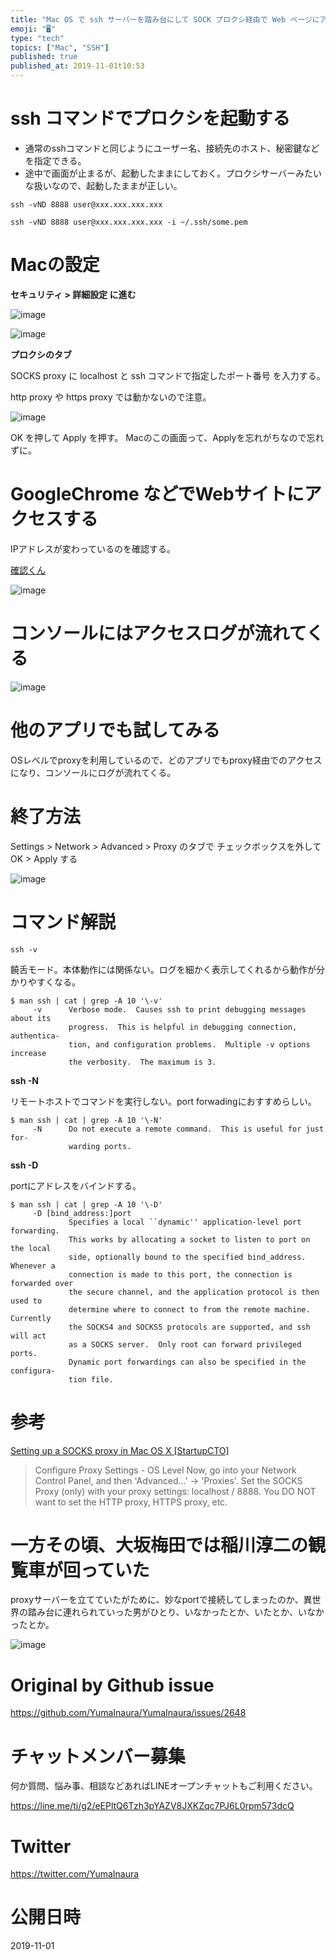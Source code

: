 ```yaml
---
title: "Mac OS で ssh サーバーを踏み台にして SOCK プロクシ経由で Web ページにアクセスする例 ( #Mac #ssh )"
emoji: "🖥"
type: "tech"
topics: ["Mac", "SSH"]
published: true
published_at: 2019-11-01t10:53
---
```


# ssh コマンドでプロクシを起動する

- 通常のsshコマンドと同じようにユーザー名、接続先のホスト、秘密鍵などを指定できる。
- 途中で画面が止まるが、起動したままにしておく。プロクシサーバーみたいな扱いなので、起動したままが正しい。

```
ssh -vND 8888 user@xxx.xxx.xxx.xxx
```

```
ssh -vND 8888 user@xxx.xxx.xxx.xxx -i ~/.ssh/some.pem
```

# Macの設定

**セキュリティ > 詳細設定 に進む**

![image](https://user-images.githubusercontent.com/13635059/67990081-247da580-fc78-11e9-87f0-418df0c2c339.png)

![image](https://user-images.githubusercontent.com/13635059/67990090-2a738680-fc78-11e9-8820-8476dfbcc550.png)

**プロクシのタブ**

SOCKS proxy に localhost と ssh コマンドで指定したポート番号 を入力する。

http proxy  や https proxy では動かないので注意。

![image](https://user-images.githubusercontent.com/13635059/67990159-63136000-fc78-11e9-9306-cd43b2b5855f.png)

OK を押して Apply を押す。
Macのこの画面って、Applyを忘れがちなので忘れずに。

# GoogleChrome などでWebサイトにアクセスする

IPアドレスが変わっているのを確認する。

[確認くん](https://www.ugtop.com/spill.shtml)


![image](https://user-images.githubusercontent.com/13635059/67990252-b5ed1780-fc78-11e9-919e-c6db4f7b91cc.png)

# コンソールにはアクセスログが流れてくる

![image](https://user-images.githubusercontent.com/13635059/67990309-dae18a80-fc78-11e9-88bc-645402b0bfb3.png)

# 他のアプリでも試してみる

OSレベルでproxyを利用しているので、どのアプリでもproxy経由でのアクセスになり、コンソールにログが流れてくる。

# 終了方法

Settings > Network > Advanced > Proxy のタブで チェックボックスを外して OK > Apply する

![image](https://user-images.githubusercontent.com/13635059/67990400-28f68e00-fc79-11e9-83de-a7976a68c65e.png)


# コマンド解説

`ssh -v`

饒舌モード。本体動作には関係ない。ログを細かく表示してくれるから動作が分かりやすくなる。

```
$ man ssh | cat | grep -A 10 '\-v'
     -v      Verbose mode.  Causes ssh to print debugging messages about its
             progress.  This is helpful in debugging connection, authentica-
             tion, and configuration problems.  Multiple -v options increase
             the verbosity.  The maximum is 3.
```

**ssh -N**

リモートホストでコマンドを実行しない。port forwadingにおすすめらしい。

```
$ man ssh | cat | grep -A 10 '\-N'
     -N      Do not execute a remote command.  This is useful for just for-
             warding ports.

```

**ssh -D**

portにアドレスをバインドする。

```
$ man ssh | cat | grep -A 10 '\-D'
     -D [bind_address:]port
             Specifies a local ``dynamic'' application-level port forwarding.
             This works by allocating a socket to listen to port on the local
             side, optionally bound to the specified bind_address.  Whenever a
             connection is made to this port, the connection is forwarded over
             the secure channel, and the application protocol is then used to
             determine where to connect to from the remote machine.  Currently
             the SOCKS4 and SOCKS5 protocols are supported, and ssh will act
             as a SOCKS server.  Only root can forward privileged ports.
             Dynamic port forwardings can also be specified in the configura-
             tion file.
```

# 参考

[Setting up a SOCKS proxy in Mac OS X [StartupCTO]](http://www.startupcto.com/server-tech/macosx/setting-up-a-socks-proxy-in-mac-osx)

>Configure Proxy Settings - OS Level
>Now, go into your Network Control Panel, and then 'Advanced…' → 'Proxies'. Set the SOCKS Proxy (only) with your proxy settings: localhost / 8888. You DO NOT want to set the HTTP proxy, HTTPS proxy, etc.

# 一方その頃、大坂梅田では稲川淳二の観覧車が回っていた

proxyサーバーを立てていたがために、妙なportで接続してしまったのか、異世界の踏み台に連れられていった男がひとり、いなかったとか、いたとか、いなかったとか。

![image](https://user-images.githubusercontent.com/13635059/67990840-76272f80-fc7a-11e9-92df-426352900dd2.png)


# Original by Github issue

https://github.com/YumaInaura/YumaInaura/issues/2648








<!-- Update From Qiita API -->

# チャットメンバー募集


何か質問、悩み事、相談などあればLINEオープンチャットもご利用ください。

https://line.me/ti/g2/eEPltQ6Tzh3pYAZV8JXKZqc7PJ6L0rpm573dcQ





# Twitter


https://twitter.com/YumaInaura


<!-- Update From Qiita API -->



# 公開日時

2019-11-01
